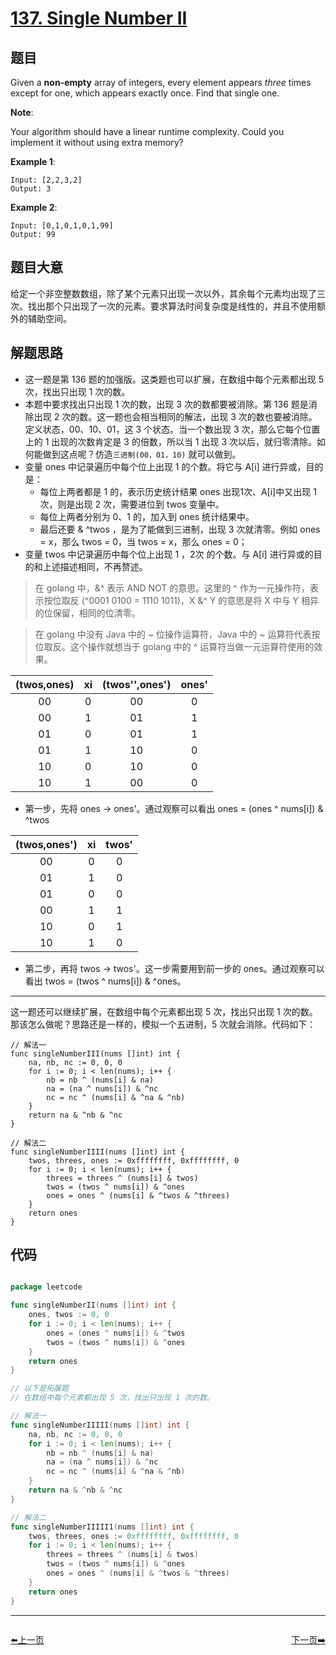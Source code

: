 # [137. Single Number II](https://leetcode.com/problems/single-number-ii/)


## 题目

Given a **non-empty** array of integers, every element appears *three* times except for one, which appears exactly once. Find that single one.

**Note**:

Your algorithm should have a linear runtime complexity. Could you implement it without using extra memory?

**Example 1**:

    Input: [2,2,3,2]
    Output: 3

**Example 2**:

    Input: [0,1,0,1,0,1,99]
    Output: 99


## 题目大意

给定一个非空整数数组，除了某个元素只出现一次以外，其余每个元素均出现了三次。找出那个只出现了一次的元素。要求算法时间复杂度是线性的，并且不使用额外的辅助空间。




## 解题思路

- 这一题是第 136 题的加强版。这类题也可以扩展，在数组中每个元素都出现 5 次，找出只出现 1 次的数。
- 本题中要求找出只出现 1 次的数，出现 3 次的数都要被消除。第 136 题是消除出现 2 次的数。这一题也会相当相同的解法，出现 3 次的数也要被消除。定义状态，00、10、01，这 3 个状态。当一个数出现 3 次，那么它每个位置上的 1 出现的次数肯定是 3 的倍数，所以当 1 出现 3 次以后，就归零清除。如何能做到这点呢？仿造`三进制(00，01，10)` 就可以做到。
- 变量  ones 中记录遍历中每个位上出现 1 的个数。将它与 A[i] 进行异或，目的是：
    - 每位上两者都是 1 的，表示历史统计结果 ones 出现1次、A[i]中又出现 1 次，则是出现 2 次，需要进位到 twos 变量中。
    - 每位上两者分别为 0、1 的，加入到 ones 统计结果中。
    - 最后还要 & ^twos ，是为了能做到三进制，出现 3 次就清零。例如 ones = x，那么 twos = 0，当 twos = x，那么 ones = 0；
- 变量 twos 中记录遍历中每个位上出现 1 ，2次 的个数。与 A[i] 进行异或的目的和上述描述相同，不再赘述。

> 在 golang 中，&^ 表示 AND NOT 的意思。这里的 ^ 作为一元操作符，表示按位取反 (^0001 0100 = 1110 1011)，X &^ Y 的意思是将 X 中与 Y 相异的位保留，相同的位清零。

> 在 golang 中没有 Java 中的 ~ 位操作运算符，Java 中的 ~ 运算符代表按位取反。这个操作就想当于 golang 中的 ^ 运算符当做一元运算符使用的效果。

|(twos,ones)|xi|(twos'',ones')|ones'|
|:----:|:----:|:----:|:----:|
|00|0|00|0|
|00|1|01|1|
|01|0|01|1|
|01|1|10|0|
|10|0|10|0|
|10|1|00|0|

- 第一步，先将 ones -> ones'。通过观察可以看出 ones = (ones ^ nums[i]) & ^twos

|(twos,ones')|xi|twos'|
|:----:|:----:|:----:|
|00|0|0|
|01|1|0|
|01|0|0|
|00|1|1|
|10|0|1|
|10|1|0|


- 第二步，再将 twos -> twos'。这一步需要用到前一步的 ones。通过观察可以看出 twos = (twos ^ nums[i]) & ^ones。

--------------------------

这一题还可以继续扩展，在数组中每个元素都出现 5 次，找出只出现 1 次的数。那该怎么做呢？思路还是一样的，模拟一个五进制，5 次就会消除。代码如下：

    // 解法一
    func singleNumberIII(nums []int) int {
    	na, nb, nc := 0, 0, 0
    	for i := 0; i < len(nums); i++ {
    		nb = nb ^ (nums[i] & na)
    		na = (na ^ nums[i]) & ^nc
    		nc = nc ^ (nums[i] & ^na & ^nb)
    	}
    	return na & ^nb & ^nc
    }
    
    // 解法二
    func singleNumberIIII(nums []int) int {
    	twos, threes, ones := 0xffffffff, 0xffffffff, 0
    	for i := 0; i < len(nums); i++ {
    		threes = threes ^ (nums[i] & twos)
    		twos = (twos ^ nums[i]) & ^ones
    		ones = ones ^ (nums[i] & ^twos & ^threes)
    	}
    	return ones
    }


## 代码

```go

package leetcode

func singleNumberII(nums []int) int {
	ones, twos := 0, 0
	for i := 0; i < len(nums); i++ {
		ones = (ones ^ nums[i]) & ^twos
		twos = (twos ^ nums[i]) & ^ones
	}
	return ones
}

// 以下是拓展题
// 在数组中每个元素都出现 5 次，找出只出现 1 次的数。

// 解法一
func singleNumberIIIII(nums []int) int {
	na, nb, nc := 0, 0, 0
	for i := 0; i < len(nums); i++ {
		nb = nb ^ (nums[i] & na)
		na = (na ^ nums[i]) & ^nc
		nc = nc ^ (nums[i] & ^na & ^nb)
	}
	return na & ^nb & ^nc
}

// 解法二
func singleNumberIIIII1(nums []int) int {
	twos, threes, ones := 0xffffffff, 0xffffffff, 0
	for i := 0; i < len(nums); i++ {
		threes = threes ^ (nums[i] & twos)
		twos = (twos ^ nums[i]) & ^ones
		ones = ones ^ (nums[i] & ^twos & ^threes)
	}
	return ones
}

```


----------------------------------------------
<div style="display: flex;justify-content: space-between;align-items: center;">
<p><a href="https://books.halfrost.com/leetcode/ChapterFour/0100~0199/0136.Single-Number/">⬅️上一页</a></p>
<p><a href="https://books.halfrost.com/leetcode/ChapterFour/0100~0199/0138.Copy-List-With-Random-Pointer/">下一页➡️</a></p>
</div>
